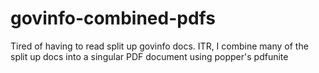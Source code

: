 # govinfo-combined-pdfs
Tired of having to read split up govinfo docs. ITR, I combine many of the split up docs into a singular PDF document using popper's pdfunite
